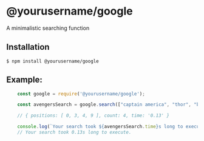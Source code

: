 <!-- Simple README Example -->

# @yourusername/google

A minimalistic searching function


## Installation

`$ npm install @yourusername/google` 


 ## Example:

```js
    const google = require('@yourusername/google');

    const avengersSearch = google.search(["captain america", "thor", "black widow", "captain america", "captain america", "iron man", "quicksilver", "spiderman", "starlord", "captain america", "ant man", "dr. strange", "thanos", "captain marvel", "gamora", "hulk", "nebula", "hawkeye", "vision", "scarlet witch"], "captain america"));

    // { positions: [ 0, 3, 4, 9 ], count: 4, time: '0.13' }

    console.log(`Your search took ${avengersSearch.time}s long to execute.`)
    // Your search took 0.13s long to execute.
